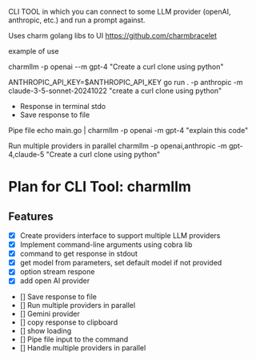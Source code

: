 CLI TOOL in which you can connect to some LLM provider (openAI, anthropic, etc.) and run a prompt against.

Uses charm golang libs to UI 
https://github.com/charmbracelet 

example of use 

charmllm -p openai --m gpt-4 "Create a curl clone using python"

  ANTHROPIC_API_KEY=$ANTHROPIC_API_KEY go run . -p anthropic -m claude-3-5-sonnet-20241022 "create a curl clone using python"

- Response in terminal stdo 
- Save response to file 

Pipe file 
echo main.go | charmllm -p openai -m gpt-4 "explain this code"

Run multiple providers in parallel
charmllm -p openai,anthropic -m gpt-4,claude-5 "Create a curl clone using python"


# Plan for CLI Tool: charmllm
## Features
- [x] Create providers interface to support multiple LLM providers
- [x] Implement command-line arguments using cobra lib 
- [x] command to get response in stdout
- [x] get model from parameters,  set default model if not provided
- [x] option stream respone
- [x] add open AI provider
- [] Save response to file
- [] Run multiple providers in parallel
- [] Gemini provider
- [] copy response to clipboard
- [] show loading
- [] Pipe file input to the command
- [] Handle multiple providers in parallel